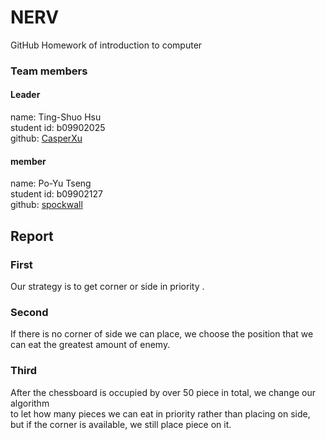 # NERV
GitHub Homework of introduction to computer

### Team members
#### Leader
name: Ting-Shuo Hsu</br>
student id: b09902025 </br>
github: [CasperXu](https://l.facebook.com/l.php?u=https%3A%2F%2Fgithub.com%2FCasperXu%3Ffbclid%3DIwAR0s3jPnzU216qnDp6DixGF2Hx2KUvF0oc-zK_1r94X9R8fsARMIsnDmup8&h=AT15nMczSwWY74DE6gmze0UK2tdiMMucPMFMeKaRLF71xnXT06Uk9rX8fDOFqwfjgfk5kSzDTrPcfSj8EjEnKfWl7m0HzOglOktmd3Fb5giRo8Iw-MgQ9muW2SLTWPU-14SUbjJc7Y9a0nTd-g-LhA)

#### member
name: Po-Yu Tseng</br>
student id: b09902127</br>
github: [spockwall](https://github.com/spockwall)

## Report 
### First 
Our strategy is to get corner or side in priority .
### Second
If there is no corner of side we can place, we choose the position that we can eat the greatest amount of enemy.
### Third
After the chessboard is occupied by over 50 piece in total, we change our algorithm </br> 
to let how many pieces we can eat in priority rather than placing on side, </br>
but if the corner is available, we still place piece on it.
